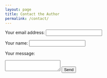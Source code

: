 ```yaml
---
layout: page
title: Contact the Author
permalink: /contact/
---
```


<form action="http://butler.dafacto.com/m4s.php" method="POST">

Your email address:
<input name="email">

Your name:
<input name="name">

Your message:
<textarea name="message"></textarea>

<button name="submit">
Send
</button>

</form>